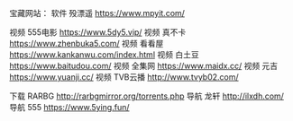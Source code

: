 宝藏网站：
软件  殁漂遥   https://www.mpyit.com/

视频  555电影  https://www.5dy5.vip/
视频  真不卡   https://www.zhenbuka5.com/
视频  看看屋   https://www.kankanwu.com/index.html
视频  白土豆   https://www.baitudou.com/
视频  全集网   https://www.maidx.cc/
视频  元吉     https://www.yuanji.cc/
视频  TVB云播  http://www.tvyb02.com/

下载  RARBG http://rarbgmirror.org/torrents.php
导航  龙轩  http://ilxdh.com/
导航  555   https://www.5ying.fun/

